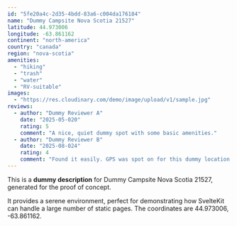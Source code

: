 ```yaml
---
id: "5fe20a4c-2d35-4bdd-83a6-c004da176184"
name: "Dummy Campsite Nova Scotia 21527"
latitude: 44.973006
longitude: -63.861162
continent: "north-america"
country: "canada"
region: "nova-scotia"
amenities:
  - "hiking"
  - "trash"
  - "water"
  - "RV-suitable"
images:
  - "https://res.cloudinary.com/demo/image/upload/v1/sample.jpg"
reviews:
  - author: "Dummy Reviewer A"
    date: "2025-05-020"
    rating: 5
    comment: "A nice, quiet dummy spot with some basic amenities."
  - author: "Dummy Reviewer B"
    date: "2025-08-024"
    rating: 4
    comment: "Found it easily. GPS was spot on for this dummy location."
---
```


This is a **dummy description** for Dummy Campsite Nova Scotia 21527, generated for the proof of concept.

It provides a serene environment, perfect for demonstrating how SvelteKit can handle a large number of static pages. The coordinates are 44.973006, -63.861162.
